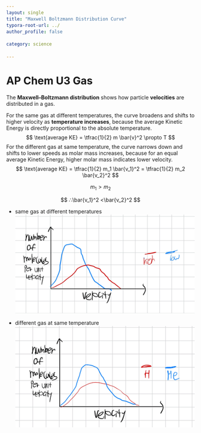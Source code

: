 ```yaml
---
layout: single
title: "Maxwell Boltzmann Distribution Curve"
typora-root-url: ../
author_profile: false

category: science

---
```


# AP Chem U3 Gas

The **Maxwell–Boltzmann distribution** shows how particle **velocities** are distributed in a gas.

For the same gas at different temperatures, the curve broadens and shifts to higher velocity as **temperature increases**, because 
the average Kinetic Energy is directly proportional to the absolute temperature. 
$$
\text{average KE} = \tfrac{1}{2} m \bar{v}^2 \propto T
$$
For the different gas at same temperature, the curve narrows down and shifts to lower speeds as molar mass increases, because for an equal average Kinetic Energy, higher molar mass indicates lower velocity. 
$$
\text{average KE} = \tfrac{1}{2} m_1 \bar{v_1}^2 = \tfrac{1}{2} m_2 \bar{v_2}^2
$$

$$
{m_1} > m_2
$$

$$
∴\bar{v_1}^2 <\bar{v_2}^2
$$

- same gas at different temperatures
  <img src="/assets/images/2025-10-18-Maxwell-Boltzmann-Distribution-Curve/image-20251018145736107.png" alt="image-20251018145736107" style="zoom:50%;" />

- different gas at same temperature
  <img src="/assets/images/2025-10-18-Maxwell-Boltzmann-Distribution-Curve/image-20251018145839777.png" alt="image-20251018145839777" style="zoom:50%;" />
